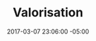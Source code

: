 ---
title: Valorisation
date: 2017-03-07 23:06:00 -05:00
permalink: "/valorisation"
layout: valorisation
---